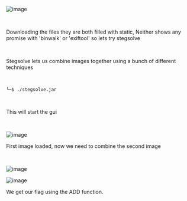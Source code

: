 ![image](https://github.com/jowp-code/ctf/assets/121969489/67bf6203-d6ba-42ce-aba8-9888ce5d49bc)

<br>
<p>Downloading the files they are both filled with static, Neither shows any promise with 'binwalk' or 'exiftool' so lets try stegsolve</p>
<br>
<p>Stegsolve lets us combine images together using a bunch of different techniques</p>
<br>

```shell
└─$ ./stegsolve.jar
```
<br>
<p>This will start the gui</p>
<br>

![image](https://github.com/jowp-code/ctf/assets/121969489/0e677687-f261-4855-8762-2b0df7eab387)
<br>
<p>First image loaded, now we need to combine the second image</p>
<br>

![image](https://github.com/jowp-code/ctf/assets/121969489/7ae25f4a-1bf5-4f76-8561-89d0eb2aa4c5)
<br>

![image](https://github.com/jowp-code/ctf/assets/121969489/cd60a53d-e03f-4a5b-83e1-ec74fa441753)
<br>
<p>We get our flag using the ADD function.</p>



